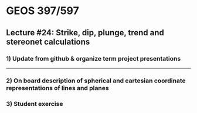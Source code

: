 # GEOS 397/597

## Lecture #24: Strike, dip, plunge, trend and stereonet calculations

### 1) Update from github & organize term project presentations
---
### 2) On board description of spherical and cartesian coordinate representations of lines and planes

### 3) Student exercise



